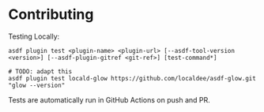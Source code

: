 # Contributing

Testing Locally:

```shell
asdf plugin test <plugin-name> <plugin-url> [--asdf-tool-version <version>] [--asdf-plugin-gitref <git-ref>] [test-command*]

# TODO: adapt this
asdf plugin test locald-glow https://github.com/localdee/asdf-glow.git "glow --version"
```

Tests are automatically run in GitHub Actions on push and PR.
